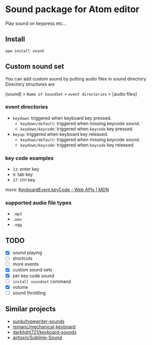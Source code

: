# Sound package for Atom editor

Play sound on keypress etc...

## Install

`apm install sound`

## Custom sound set

You can add custom sound by putting audio files in sound directory.
Directory structures are

[sound] > `Name of SoundSet` > `event directories` > [audio files]

### event directories

+ `keydown`: triggered when keyboard key pressed.
  + `keydown/default`: triggered when missing keycode sound.
  + `keydown/keycode`: triggered when `keycode` key pressed.
+ `keyup`: triggered when keyboard key released.
  + `keydown/default`: triggered when missing keycode sound.
  + `keydown/keycode`: triggered when `keycode` key released.

### key code examples

+ `13`: enter key
+ `9`: tab key
+ `17`: ctrl key

more: [KeyboardEvent.keyCode - Web APIs | MDN](https://developer.mozilla.org/en-US/docs/Web/API/KeyboardEvent/keyCode)

### supported audio file types

+ `.mp3`
+ `.wav`
+ `.ogg`

## TODO

+ [x] sound playing
+ [ ] shortcuts
+ [ ] more events
+ [x] custom sound sets
+ [x] per key code sound
+ [ ] `install soundset` command
+ [x] volume
+ [ ] sound throttling

## Similar projects

+ [surdu/typewriter-sounds](https://github.com/surdu/typewriter-sounds)
+ [remanc/mechanical-keyboard](https://github.com/remanc/mechanical-keyboard)
+ [darklight721/keyboard-sounds](https://github.com/darklight721/keyboard-sounds)
+ [airtoxin/Sublime-Sound](https://github.com/airtoxin/Sublime-Sound)
